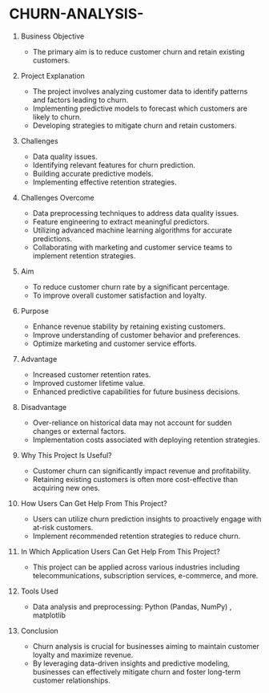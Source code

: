 # CHURN-ANALYSIS-


1. Business Objective
   - The primary aim is to reduce customer churn and retain existing customers.

2. Project Explanation
   - The project involves analyzing customer data to identify patterns and factors leading to churn.
   - Implementing predictive models to forecast which customers are likely to churn.
   - Developing strategies to mitigate churn and retain customers.

3. Challenges
   - Data quality issues.
   - Identifying relevant features for churn prediction.
   - Building accurate predictive models.
   - Implementing effective retention strategies.

4. Challenges Overcome
   - Data preprocessing techniques to address data quality issues.
   - Feature engineering to extract meaningful predictors.
   - Utilizing advanced machine learning algorithms for accurate predictions.
   - Collaborating with marketing and customer service teams to implement retention strategies.

5. Aim
   - To reduce customer churn rate by a significant percentage.
   - To improve overall customer satisfaction and loyalty.

6. Purpose
   - Enhance revenue stability by retaining existing customers.
   - Improve understanding of customer behavior and preferences.
   - Optimize marketing and customer service efforts.

7. Advantage
   - Increased customer retention rates.
   - Improved customer lifetime value.
   - Enhanced predictive capabilities for future business decisions.

8. Disadvantage
   - Over-reliance on historical data may not account for sudden changes or external factors.
   - Implementation costs associated with deploying retention strategies.

9. Why This Project Is Useful?
   - Customer churn can significantly impact revenue and profitability.
   - Retaining existing customers is often more cost-effective than acquiring new ones.

10. How Users Can Get Help From This Project?
    - Users can utilize churn prediction insights to proactively engage with at-risk customers.
    - Implement recommended retention strategies to reduce churn.

11. In Which Application Users Can Get Help From This Project?
    - This project can be applied across various industries including telecommunications, subscription services, e-commerce, and more.

12. Tools Used
    - Data analysis and preprocessing: Python (Pandas, NumPy) , matplotlib 
13. Conclusion
    - Churn analysis is crucial for businesses aiming to maintain customer loyalty and maximize revenue.
    - By leveraging data-driven insights and predictive modeling, businesses can effectively mitigate churn and foster long-term customer relationships.
